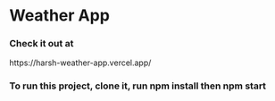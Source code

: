 # Weather App

<h3>Check it out at </h3>
https://harsh-weather-app.vercel.app/


<h3>To run this project, clone it, run npm install 
then 
npm start
</h3>
